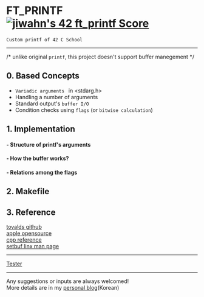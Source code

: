 # FT_PRINTF [![jiwahn's 42 ft_printf Score](https://badge42.vercel.app/api/v2/cl5mpp96a00400amd35y6oqy6/project/2663121)](https://github.com/JaeSeoKim/badge42)

    Custom printf of 42 C School
---
/* unlike original `printf`, this project doesn't support buffer manegement */<br>


## 0. Based Concepts
 - `Variadic arguments ` in <stdarg.h>
 - Handling a number of arguments
 - Standard output's `buffer I/O`
 - Condition checks using `flags` (or `bitwise calculation`)

## 1. Implementation

#### - Structure of printf's arguments

#### - How the buffer works?

#### - Relations among the flags

## 2. Makefile

## 3. Reference
[tovalds github](https://github.com/torvalds/linux/blob/master/arch/x86/boot/printf.c) <br>
[apple opensource](https://opensource.apple.com/source/xnu/xnu-201/osfmk/kern/printf.c.auto.html)<br>
[cpp reference](https://en.cppreference.com/w/c/io/fprintf)<br>
[setbuf linx man page](https://man7.org/linux/man-pages/man3/setvbuf.3.html)<br>

---
[Tester](https://github.com/paulo-santana/ft_printf_tester) 

---
Any suggestions or inputs are always welcomed! <br>
More details are in my [personal blog](https://velog.io/@ilp-sys)(Korean)
